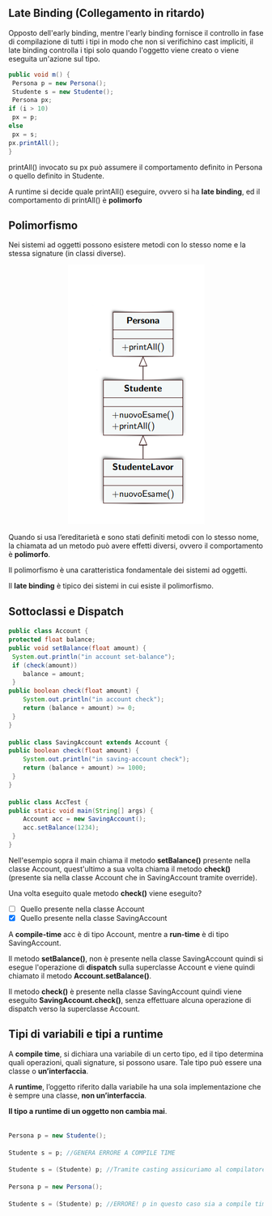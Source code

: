 ## Late Binding (Collegamento in ritardo)

Opposto dell'early binding, mentre l'early binding fornisce il controllo in fase di compilazione di tutti i tipi in modo che non si verifichino cast impliciti, il late binding controlla i tipi solo quando l'oggetto viene creato o viene eseguita un'azione sul tipo.

```java
public void m() {
 Persona p = new Persona();
 Studente s = new Studente();
 Persona px;
if (i > 10)
 px = p;
else
 px = s;
px.printAll();
} 

```

printAll() invocato su px può assumere il comportamento definito in Persona o quello definito in Studente.

A runtime si decide quale printAll() eseguire, ovvero si ha **late binding**, ed il comportamento di printAll() è **polimorfo**

## Polimorfismo

Nei sistemi ad oggetti possono esistere metodi con lo stesso nome e la stessa signature (in classi diverse).

<p align="center">
    <img src="./img/Polimorfismo.PNG">
</p>

Quando si usa l’ereditarietà e sono stati definiti metodi con lo stesso nome, la chiamata ad un metodo può avere effetti diversi, ovvero il comportamento è **polimorfo**.

Il polimorfismo è una caratteristica fondamentale dei sistemi ad
oggetti.

Il **late binding** è tipico dei sistemi in cui esiste il polimorfismo.

## Sottoclassi e Dispatch

```java
public class Account {
protected float balance;
public void setBalance(float amount) {
 System.out.println("in account set-balance");
 if (check(amount))
    balance = amount;
 }
public boolean check(float amount) {
    System.out.println("in account check");
    return (balance + amount) >= 0;
 }
}

public class SavingAccount extends Account {
public boolean check(float amount) {
    System.out.println("in saving-account check");
    return (balance + amount) >= 1000;
 }
}

public class AccTest {
public static void main(String[] args) {
    Account acc = new SavingAccount();
    acc.setBalance(1234);
 }
}
```

Nell'esempio sopra il main chiama il metodo **setBalance()** presente nella classe Account, quest'ultimo a sua volta chiama il metodo **check()** (presente sia nella classe Account che in SavingAccount tramite override).

Una volta eseguito quale metodo **check()** viene eseguito?

- [ ] Quello presente nella classe Account
- [x] Quello presente nella classe SavingAccount

A **compile-time** acc è di tipo Account, mentre a **run-time** è di tipo SavingAccount.

Il metodo **setBalance()**, non è presente nella classe SavingAccount quindi si esegue l'operazione di **dispatch** sulla superclasse Account e viene quindi chiamato il metodo **Account.setBalance()**.

Il metodo **check()** è presente nella classe SavingAccount quindi viene eseguito **SavingAccount.check()**, senza effettuare alcuna operazione di dispatch verso la superclasse Account.

## Tipi di variabili e tipi a runtime

A **compile time**, si dichiara una variabile di un certo tipo, ed il tipo determina quali operazioni, quali signature, si possono usare. Tale tipo può essere una classe o **un’interfaccia**.

A **runtime**, l’oggetto riferito dalla variabile ha una sola implementazione che è sempre una classe, **non un’interfaccia**. 

**Il tipo a runtime di un oggetto non cambia mai**.

```java

Persona p = new Studente();

Studente s = p; //GENERA ERRORE A COMPILE TIME

Studente s = (Studente) p; //Tramite casting assicuriamo al compilatore che p è di tipo studente anche se a compile time viene visto di tipo Persona.

Persona p = new Persona();

Studente s = (Studente) p; //ERRORE! p in questo caso sia a compile time che a run time è di tipo persona il casting non può cambiare il tipo di un oggetto, questo genera un errore chiamato ClassCastException

```

